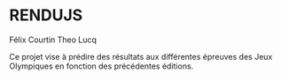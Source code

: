# RENDUJS

Félix Courtin 
Theo Lucq

Ce projet vise à prédire des résultats aux différentes épreuves des Jeux Olympiques en fonction des précédentes éditions.

